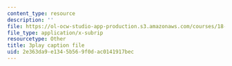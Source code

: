 ```yaml
---
content_type: resource
description: ''
file: https://ol-ocw-studio-app-production.s3.amazonaws.com/courses/18-06sc-linear-algebra-fall-2011/2e363da9e1345b569f0dac0141917bec_HgC1l_6ySkc.vtt
file_type: application/x-subrip
resourcetype: Other
title: 3play caption file
uid: 2e363da9-e134-5b56-9f0d-ac0141917bec
---
```

